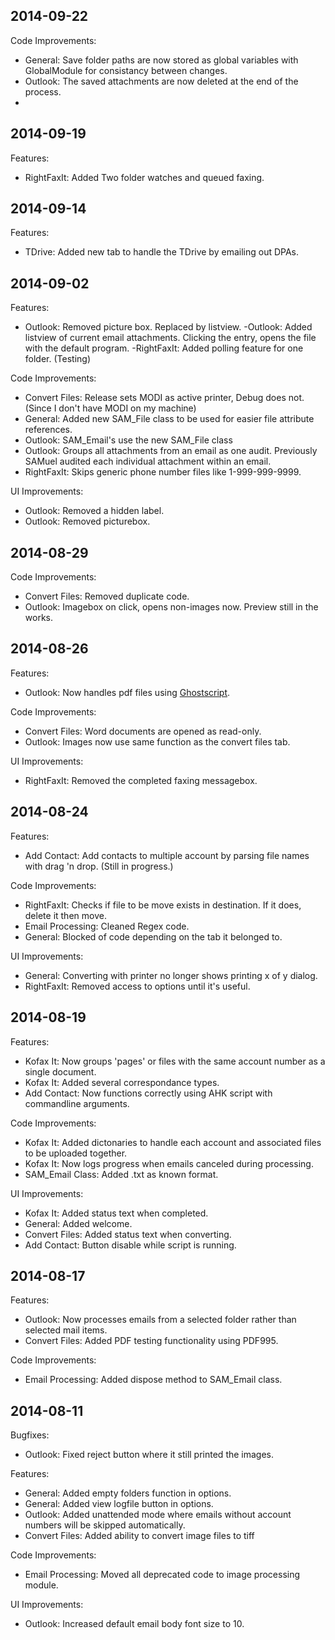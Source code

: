 ## 2014-09-22

Code Improvements:

  - General: Save folder paths are now stored as global variables with GlobalModule for consistancy between changes.
  - Outlook: The saved attachments are now deleted at the end of the process.
  - 

## 2014-09-19

Features:

  - RightFaxIt: Added Two folder watches and queued faxing.

## 2014-09-14

Features:

  - TDrive: Added new tab to handle the TDrive by emailing out DPAs.


## 2014-09-02

Features:

  - Outlook: Removed picture box. Replaced by listview.
   -Outlook: Added listview of current email attachments. Clicking the entry, opens the file with the default program.
   -RightFaxIt: Added polling feature for one folder. (Testing)

Code Improvements:

  - Convert Files: Release sets MODI as active printer, Debug does not. (Since I don't have MODI on my machine)
  - General: Added new SAM_File class to be used for easier file attribute references.
  - Outlook: SAM_Email's use the new SAM_File class
  - Outlook: Groups all attachments from an email as one audit. Previously SAMuel audited each individual attachment within an email.
  - RightFaxIt: Skips generic phone number files like 1-999-999-9999.

UI Improvements:

  - Outlook: Removed a hidden label.
  - Outlook: Removed picturebox.

## 2014-08-29

Code Improvements:

  - Convert Files: Removed duplicate code.
  - Outlook: Imagebox on click, opens non-images now. Preview still in the works.

## 2014-08-26

Features:

  - Outlook: Now handles pdf files using [Ghostscript](http://ghostscript.com/).

Code Improvements:

  - Convert Files: Word documents are opened as read-only.
  - Outlook: Images now use same function as the convert files tab.

UI Improvements:

  - RightFaxIt: Removed the completed faxing messagebox.

## 2014-08-24

Features:

  - Add Contact: Add contacts to multiple account by parsing file names with drag 'n drop. (Still in progress.) 

Code Improvements:

  - RightFaxIt: Checks if file to be move exists in destination. If it does, delete it then move.
  - Email Processing: Cleaned Regex code.
  - General: Blocked of code depending on the tab it belonged to.

UI Improvements:

  - General: Converting with printer no longer shows printing x of y dialog.
  - RightFaxIt: Removed access to options until it's useful.

## 2014-08-19

Features:

  - Kofax It: Now groups 'pages' or files with the same account number as a single document.
  - Kofax It: Added several correspondance types.
  - Add Contact: Now functions correctly using AHK script with commandline arguments.

Code Improvements:

  - Kofax It: Added dictonaries to handle each account and associated files to be uploaded together.
  - Kofax It: Now logs progress when emails canceled during processing.
  - SAM_Email Class: Added .txt as known format.

UI Improvements:

  - Kofax It: Added status text when completed.
  - General: Added welcome.
  - Convert Files: Added status text when converting.
  - Add Contact: Button disable while script is running.

## 2014-08-17

Features:

  - Outlook: Now processes emails from a selected folder rather than selected mail items.
  - Convert Files: Added PDF testing functionality using PDF995.
 
Code Improvements:

  - Email Processing: Added dispose method to SAM_Email class.
    

## 2014-08-11
Bugfixes:

  - Outlook: Fixed reject button where it still printed the images.

Features:

  - General: Added empty folders function in options.
  - General: Added view logfile button in options.
  - Outlook: Added unattended mode where emails without account numbers will be skipped automatically.
  - Convert Files: Added ability to convert image files to tiff
 
Code Improvements:

  - Email Processing: Moved all deprecated code to image processing module.
  
UI Improvements:
  - Outlook: Increased default email body font size to 10.
    

